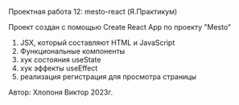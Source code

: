Проектная работа 12: mesto-react (Я.Практикум)

Проект создан с помощью Create React App по проекту "Mesto"

1) JSX, который составляют HTML и JavaScript
2) Функциональные компоненты
3) хук состояния useState
4) хук эффекты useEffect
5) реализация регистрация для просмотра страницы

Автор:
Хлопоня Виктор 2023г.
